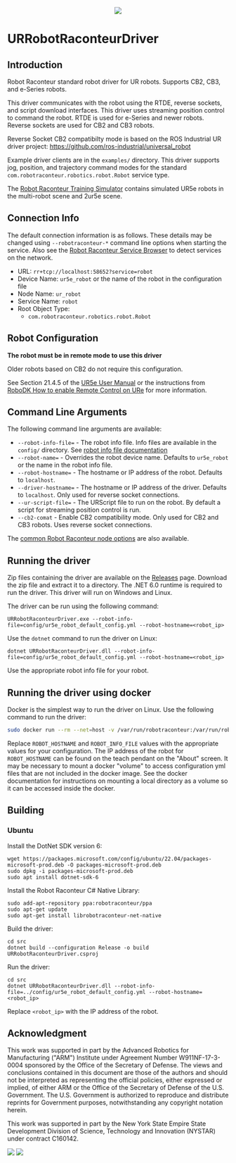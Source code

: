 <p align="center"><img src="https://raw.githubusercontent.com/robotraconteur/robotraconteur/refs/heads/master/docs/figures/logo-header.svg"></p>

# URRobotRaconteurDriver

## Introduction

Robot Raconteur standard robot driver for UR robots. Supports CB2, CB3, and e-Series robots.

This driver communicates with the robot using the RTDE, reverse sockets, and script download interfaces.
This driver uses streaming position control to command the robot. RTDE is used for e-Series and newer robots.
Reverse sockets are used for CB2 and CB3 robots.

Reverse Socket CB2 compatibilty mode is based on the ROS Industrial UR driver project: https://github.com/ros-industrial/universal_robot

Example driver clients are in the `examples/` directory. This driver supports jog, position, and trajectory
command modes for the standard `com.robotraconteur.robotics.robot.Robot` service type.

The [Robot Raconteur Training Simulator](https://github.com/robotraconteur-contrib/robotraconteur_training_sim) contains simulated UR5e robots in the multi-robot scene
and 2ur5e scene.

## Connection Info

The default connection information is as follows. These details may be changed using `--robotraconteur-*` command
line options when starting the service. Also see the
[Robot Raconteur Service Browser](https://github.com/robotraconteur/RobotRaconteur_ServiceBrowser) to detect
services on the network.

- URL: `rr+tcp://localhost:58652?service=robot`
- Device Name: `ur5e_robot` or the name of the robot in the configuration file
- Node Name: `ur_robot`
- Service Name: `robot`
- Root Object Type:
  - `com.robotraconteur.robotics.robot.Robot`

## Robot Configuration

**The robot must be in remote mode to use this driver**

Older robots based on CB2 do not require this configuration.

See Section 21.4.5 of the [UR5e User Manual](https://s3-eu-west-1.amazonaws.com/ur-support-site/68265/99455_UR5e_User_Manual_en_US.pdf)
or the instructions from [RoboDK How to enable Remote Control on URe](https://robodk.com/doc/en/Robots-Universal-Robots-How-enable-Remote-Control-URe.html)
for more information.

## Command Line Arguments

The following command line arguments are available:

* `--robot-info-file=` - The robot info file. Info files are available in the `config/` directory. See [robot info file documentation](https://github.com/robotraconteur/robotraconteur_standard_robdef/blob/master/docs/info_files/robot.md)
* `--robot-name=` - Overrides the robot device name. Defaults to `ur5e_robot` or the name in the robot info file.
* `--robot-hostname=` - The hostname or IP address of the robot. Defaults to `localhost`.
* `--driver-hostname=` - The hostname or IP address of the driver. Defaults to `localhost`. Only used for reverse socket connections.
* `--ur-script-file=` - The URScript file to run on the robot. By default a script for streaming position control is run.
* `--cb2-comat` - Enable CB2 compatibility mode. Only used for CB2 and CB3 robots. Uses reverse socket connections.

The [common Robot Raconteur node options](https://github.com/robotraconteur/robotraconteur/wiki/Command-Line-Options) are also available.

## Running the driver

Zip files containing the driver are available on the
[Releases](https://github.com/robotraconteur-contrib/URRobotRaconteurDriver/releases) page.
Download the zip file and extract it to a directory.
The .NET 6.0 runtime is required to run the driver. This driver will run on Windows and Linux.

The driver can be run using the following command:

```
URRobotRaconteurDriver.exe --robot-info-file=config/ur5e_robot_default_config.yml --robot-hostname=<robot_ip>
```

Use the `dotnet` command to run the driver on Linux:

```
dotnet URRobotRaconteurDriver.dll --robot-info-file=config/ur5e_robot_default_config.yml --robot-hostname=<robot_ip>
```

Use the appropriate robot info file for your robot.

## Running the driver using docker

Docker is the simplest way to run the driver on Linux. Use the following command to run the driver:

```bash
sudo docker run --rm --net=host -v /var/run/robotraconteur:/var/run/robotraconteur -v /var/lib/robotraconteur:/var/lib/robotraconteur -e ROBOT_HOSTNAME=192.168.55.2 -e ROBOT_INFO_FILE=/config/ur5e_robot_default_config.yml  --privileged  wasontech/ur-robotraconteur-driver
```

Replace `ROBOT_HOSTNAME` and `ROBOT_INFO_FILE` values with the appropriate values for your configuration.
The IP address of the robot for `ROBOT_HOSTNAME` can be found on the teach pendant on the "About" screen. It may
be necessary to mount a docker "volume" to access configuration yml files that are not included in the docker image.
See the docker documentation for instructions on mounting a local directory as a volume so it can be accessed
inside the docker.

## Building

### Ubuntu

Install the DotNet SDK version 6:

    wget https://packages.microsoft.com/config/ubuntu/22.04/packages-microsoft-prod.deb -O packages-microsoft-prod.deb
    sudo dpkg -i packages-microsoft-prod.deb
    sudo apt install dotnet-sdk-6

Install the Robot Raconteur C\# Native Library:

    sudo add-apt-repository ppa:robotraconteur/ppa
    sudo apt-get update
    sudo apt-get install librobotraconteur-net-native

Build the driver:

    cd src
    dotnet build --configuration Release -o build  URRobotRaconteurDriver.csproj

Run the driver:

    cd src
    dotnet URRobotRaconteurDriver.dll --robot-info-file=../config/ur5e_robot_default_config.yml --robot-hostname=<robot_ip>

Replace `<robot_ip>` with the IP address of the robot.

## Acknowledgment

This work was supported in part by the Advanced Robotics for Manufacturing ("ARM") Institute under Agreement Number W911NF-17-3-0004 sponsored by the Office of the Secretary of Defense. The views and conclusions contained in this document are those of the authors and should not be interpreted as representing the official policies, either expressed or implied, of either ARM or the Office of the Secretary of Defense of the U.S. Government. The U.S. Government is authorized to reproduce and distribute reprints for Government purposes, notwithstanding any copyright notation herein.

This work was supported in part by the New York State Empire State Development Division of Science, Technology and Innovation (NYSTAR) under contract C160142.

![](https://github.com/robotraconteur/robotraconteur/blob/master/docs/figures/arm_logo.jpg?raw=true)
![](https://github.com/robotraconteur/robotraconteur/blob/master/docs/figures/nys_logo.jpg?raw=true)
